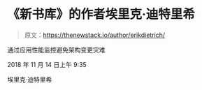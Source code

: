# 《新书库》的作者埃里克·迪特里希

> 原文：<https://thenewstack.io/author/erikdietrich/>

通过应用性能监控避免架构变更灾难

2018 年 11 月 14 日上午 9:35

埃里克·迪特里希
